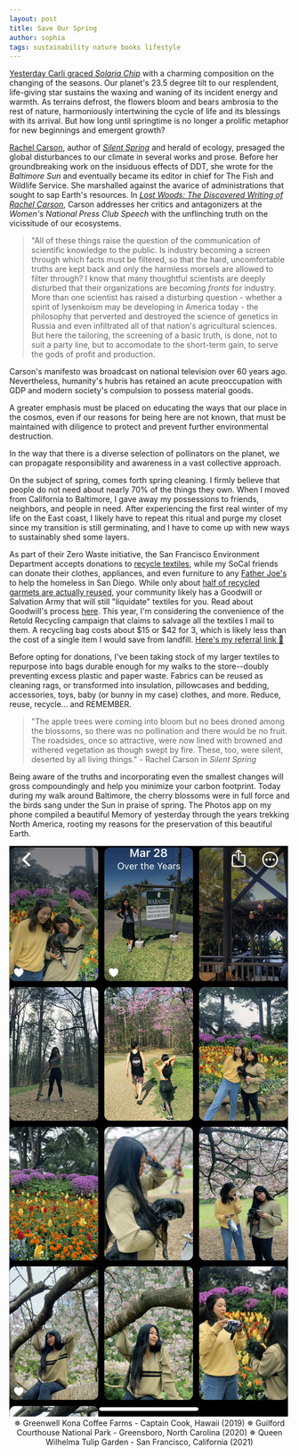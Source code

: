 ```yaml
---
layout: post
title: Save Our Spring
author: sophia
tags: sustainability nature books lifestyle
---
```


[Yesterday Carli graced *Solaria Chip*](https://solariachip.github.io/spring/) with a charming composition on the changing of the seasons. Our planet's 23.5 degree tilt to our resplendent, life-giving star sustains the waxing and waning of its incident energy and warmth. As terrains defrost, the flowers bloom and bears ambrosia to the rest of nature, harmoniously intertwining the cycle of life and its blessings with its arrival. But how long until springtime is no longer a prolific metaphor for new beginnings and emergent growth? 

[Rachel Carson](https://www.newyorker.com/magazine/2018/03/26/the-right-way-to-remember-rachel-carson), author of [*Silent Spring*](http://www.rachelcarson.org/SilentSpring.aspx) and herald of ecology, presaged the global disturbances to our climate in several works and prose. Before her groundbreaking work on the insiduous effects of DDT, she wrote for the *Baltimore Sun* and eventually became its editor in chief for The Fish and Wildlife Service. She marshalled against the avarice of administrations that sought to sap Earth's resources. In [*Lost Woods: The Discovered Writing of Rachel Carson*](http://www.lindalear.com/lost_woods__the_discovered_writing_of_rachel_carson_27236.htm), Carson addresses her critics and antagonizers at the *Women's National Press Club Speech* with the unflinching truth on the vicissitude of our ecosystems.

> "All of these things raise the question of the communication of scientific knowledge to the public. Is industry becoming a screen through which facts must be filtered, so that the hard, uncomfortable truths are kept back and only the harmless morsels are allowed to filter through? I know that many thoughtful scientists are deeply disturbed that their organizations are becoming *fronts* for industry. More than one scientist has raised a disturbing question - whether a spirit of lysenkoism may be developing in America today - the philosophy that perverted and destroyed the science of genetics in Russia and even infiltrated all of that nation's agricultural sciences. But here the tailoring, the screening of a basic truth, is done, not to suit a party line, but to accomodate to the short-term gain, to serve the gods of profit and production.

Carson's manifesto was broadcast on national television over 60 years ago. Nevertheless, humanity's hubris has retained an acute preoccupation with GDP and modern society's compulsion to possess material goods.

A greater emphasis must be placed on educating the ways that our place in the cosmos, even if our reasons for being here are not known, that must be maintained with diligence to protect and prevent further environmental destruction.

In the way that there is a diverse selection of pollinators on the planet, we can propagate responsibility and awareness in a vast collective approach.

On the subject of spring, comes forth spring cleaning.
I firmly believe that people do not need about nearly 70% of the things they own. When I moved from California to Baltimore, I gave away my possessions to friends, neighbors, and people in need. After experiencing the first real winter of my life on the East coast, I likely have to repeat this ritual and purge my closet since my transition is still germinating, and I have to come up with new ways to sustainably shed some layers.

As part of their Zero Waste initiative, the San Francisco Environment Department accepts donations to [recycle textiles](https://sfenvironment.org/textiles), while my SoCal friends can donate their clothes, appliances, and even furniture to any [Father Joe's](https://my.neighbor.org/take-action/donate-goods/) to help the homeless in San Diego. 
While only about [half of recycled garmets are actually reused](https://www.liveabout.com/how-garment-recycling-works-2877992), your community likely has a Goodwill or Salvation Army that will still "liquidate" textiles for you. Read about Goodwill's process [here](https://www.huffpost.com/entry/what-does-goodwill-do-with-your-clothes_n_57e06b96e4b0071a6e092352). 
This year, I'm considering the convenience of the Retold Recycling campaign that claims to salvage all the textiles I mail to them. A recycling bag costs about $15 or $42 for 3, which is likely less than the cost of a single item I would save from landfill. [Here's my referral link 🌻](https://www.talkable.com/x/JcpCkv)

Before opting for donations, I've been taking stock of my larger textiles to repurpose into bags durable enough for my walks to the store--doubly preventing excess plastic and paper waste. Fabrics can be reused as cleaning rags, or transformed into insulation, pillowcases and bedding, accessories, toys, baby (or bunny in my case) clothes, and more. Reduce, reuse, recycle... and REMEMBER. 

> "The apple trees were coming into bloom but no bees droned among the blossoms, so there was no pollination and there would be no fruit. The roadsides, once so attractive, were now lined with browned and withered vegetation as though swept by fire. These, too, were silent, deserted by all living things." - Rachel Carson in *Silent Spring*

Being aware of the truths and incorporating even the smallest changes will gross compoundingly and help you minimize your carbon footprint. Today during my walk around Baltimore, the cherry blossoms were in full force and the birds sang under the Sun in praise of spring. The Photos app on my phone compiled a beautiful Memory of yesterday through the years trekking North America, rooting my reasons for the preservation of this beautiful Earth.

<img src='/images/IMG_9283.jpg'>
<center>✵ Greenwell Kona Coffee Farms - Captain Cook, Hawaii (2019)
✵ Guilford Courthouse National Park - Greensboro, North Carolina (2020)
✵ Queen Wilhelma Tulip Garden - San Francisco, California (2021) 
<br><br/></center>
